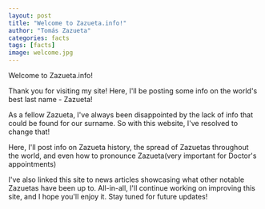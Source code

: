 ```yaml
---
layout: post
title: "Welcome to Zazueta.info!"
author: "Tomás Zazueta"
categories: facts
tags: [facts]
image: welcome.jpg
---
```


Welcome to Zazueta.info!

Thank you for visiting my site! Here, I'll be posting some info on the world's best last name - Zazueta!

As a fellow Zazueta, I've always been disappointed by the lack of info that could be found for our surname. So with this website, I've resolved to change that! 

Here, I'll post info on Zazueta history, the spread of Zazuetas throughout the world, and even how to pronounce Zazueta(very important for Doctor's appointments)

I've also linked this site to news articles showcasing what other notable Zazuetas have been up to. All-in-all, I'll continue working on improving this site, and I hope you'll enjoy it. Stay tuned for future updates!
